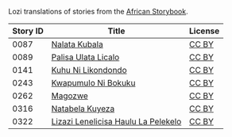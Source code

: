 Lozi translations of stories from the [African Storybook](https://africanstorybook.org).

Story ID | Title | License
-------- | ----- | -------
0087 | [Nalata Kubala](https://africanstorybook.org/reader.php?id=18621&d=0&a=1) | [CC BY](https://creativecommons.org/licenses/by/3.0/)
0089 | [Palisa Ulata Licalo](https://africanstorybook.org/reader.php?id=20776&d=0&a=1) | [CC BY](https://creativecommons.org/licenses/by/4.0/)
0141 | [Kuhu Ni Likondondo](https://africanstorybook.org/reader.php?id=18706&d=0&a=1) | [CC BY](https://creativecommons.org/licenses/by/3.0/)
0243 | [Kwapumulo Ni Bokuku](https://africanstorybook.org/reader.php?id=18715&d=0&a=1) | [CC BY](https://creativecommons.org/licenses/by/4.0/)
0262 | [Magozwe](https://africanstorybook.org/reader.php?id=18742&d=0&a=1) | [CC BY](https://creativecommons.org/licenses/by/4.0/)
0316 | [Natabela Kuyeza](http://africanstorybook.org/reader.php?id=18622&d=0&a=1) | [CC BY](https://creativecommons.org/licenses/by/4.0/)
0322 | [Lizazi Lenelicisa Haulu La Pelekelo](http://africanstorybook.org/reader.php?id=18737&d=0&a=1) | [CC BY](https://creativecommons.org/licenses/by/3.0/)
